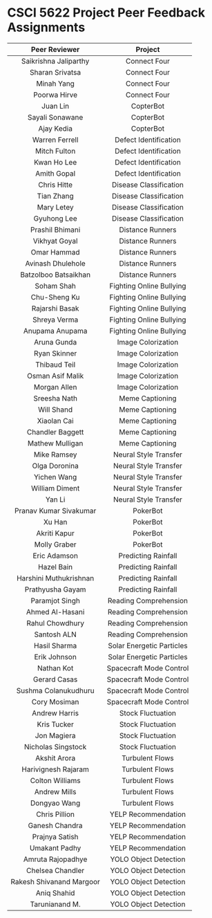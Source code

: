 # CSCI 5622 Project Peer Feedback Assignments

|Peer Reviewer | Project |
|:--------:|:---------:|
| Saikrishna Jaliparthy | Connect Four |
| Sharan Srivatsa | Connect Four |
| Minah Yang | Connect Four |
| Poorwa Hirve | Connect Four |
| Juan Lin | CopterBot |
| Sayali Sonawane | CopterBot |
| Ajay Kedia | CopterBot |
| Warren Ferrell | Defect Identification |
| Mitch Fulton | Defect Identification |
| Kwan Ho Lee | Defect Identification |
| Amith Gopal | Defect Identification |
| Chris Hitte | Disease Classification |
| Tian Zhang | Disease Classification |
| Mary Letey | Disease Classification |
| Gyuhong Lee | Disease Classification |
| Prashil Bhimani  | Distance Runners |
| Vikhyat Goyal | Distance Runners |
| Omar Hammad | Distance Runners |
| Avinash Dhulehole | Distance Runners |
| Batzolboo Batsaikhan | Distance Runners |
| Soham Shah | Fighting Online Bullying |
| Chu-Sheng Ku | Fighting Online Bullying |
| Rajarshi Basak | Fighting Online Bullying |
| Shreya Verma | Fighting Online Bullying |
| Anupama Anupama | Fighting Online Bullying |
| Aruna Gunda   | Image Colorization |
| Ryan Skinner | Image Colorization |
| Thibaud Teil | Image Colorization |
| Osman Asif Malik | Image Colorization |
| Morgan Allen | Image Colorization |
| Sreesha Nath | Meme Captioning |
| Will Shand | Meme Captioning |
| Xiaolan Cai | Meme Captioning |
| Chandler Baggett | Meme Captioning |
| Mathew Mulligan | Meme Captioning |
| Mike Ramsey | Neural Style Transfer |
| Olga Doronina | Neural Style Transfer |
| Yichen Wang | Neural Style Transfer |
| William Diment  | Neural Style Transfer |
| Yan Li | Neural Style Transfer |
| Pranav Kumar Sivakumar | PokerBot |
| Xu Han  | PokerBot |
| Akriti Kapur | PokerBot |
| Molly Graber | PokerBot |
| Eric Adamson | Predicting Rainfall |
| Hazel Bain | Predicting Rainfall |
| Harshini Muthukrishnan   | Predicting Rainfall |
| Prathyusha Gayam | Predicting Rainfall |
| Paramjot Singh | Reading Comprehension |
| Ahmed Al-Hasani | Reading Comprehension |
| Rahul Chowdhury | Reading Comprehension |
| Santosh ALN | Reading Comprehension |
| Hasil Sharma | Solar Energetic Particles |
| Erik Johnson | Solar Energetic Particles |
| Nathan Kot | Spacecraft Mode Control |
| Gerard Casas | Spacecraft Mode Control |
| Sushma Colanukudhuru | Spacecraft Mode Control |
| Cory Mosiman | Spacecraft Mode Control |
| Andrew Harris  | Stock Fluctuation |
| Kris Tucker | Stock Fluctuation |
| Jon Magiera | Stock Fluctuation |
| Nicholas Singstock | Stock Fluctuation |
| Akshit Arora | Turbulent Flows |
| Harivignesh Rajaram | Turbulent Flows |
| Colton Williams | Turbulent Flows |
| Andrew Mills | Turbulent Flows |
| Dongyao Wang | Turbulent Flows |
| Chris Pillion | YELP Recommendation |
| Ganesh Chandra | YELP Recommendation |
| Prajnya Satish | YELP Recommendation |
| Umakant Padhy | YELP Recommendation |
| Amruta Rajopadhye | YOLO Object Detection |
| Chelsea Chandler | YOLO Object Detection |
| Rakesh Shivanand Margoor | YOLO Object Detection |
| Aniq Shahid | YOLO Object Detection |
| Tarunianand M.  | YOLO Object Detection |
